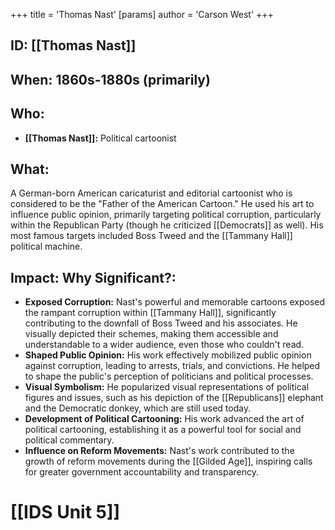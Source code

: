 +++
 title = 'Thomas Nast'
[params]
	author = 'Carson West'
+++
## ID: [[Thomas Nast]]

## When: 1860s-1880s (primarily)

## Who: 
* **[[Thomas Nast]]:** Political cartoonist

## What: 
A German-born American caricaturist and editorial cartoonist who is considered to be the "Father of the American Cartoon."  He used his art to influence public opinion, primarily targeting political corruption, particularly within the Republican Party (though he criticized [[Democrats]] as well).  His most famous targets included Boss Tweed and the [[Tammany Hall]] political machine.

## Impact: Why Significant?:

* **Exposed Corruption:** Nast's powerful and memorable cartoons exposed the rampant corruption within [[Tammany Hall]], significantly contributing to the downfall of Boss Tweed and his associates.  He visually depicted their schemes, making them accessible and understandable to a wider audience, even those who couldn't read.
* **Shaped Public Opinion:**  His work effectively mobilized public opinion against corruption, leading to arrests, trials, and convictions. He helped to shape the public's perception of politicians and political processes.
* **Visual Symbolism:** He popularized visual representations of political figures and issues, such as his depiction of the [[Republicans]] elephant and the Democratic donkey, which are still used today.
* **Development of Political Cartooning:** His work advanced the art of political cartooning, establishing it as a powerful tool for social and political commentary.
* **Influence on Reform Movements:**  Nast's work contributed to the growth of reform movements during the [[Gilded Age]], inspiring calls for greater government accountability and transparency.

# [[IDS Unit 5]]